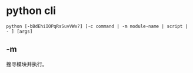 # python cli

```
python [-bBdEhiIOPqRsSuvVWx?] [-c command | -m module-name | script | - ] [args]
```

## -m

搜寻模块并执行。
